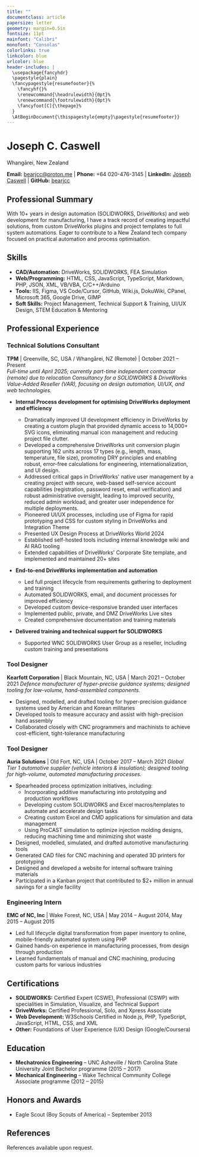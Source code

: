 ```yaml
---
title: ""
documentclass: article
papersize: letter
geometry: margin=0.5in
fontsize: 11pt
mainfont: "Calibri"
monofont: "Consolas"
colorlinks: true
linkcolor: blue
urlcolor: blue
header-includes: |
  \usepackage{fancyhdr}
  \pagestyle{plain}
  \fancypagestyle{resumefooter}{%
    \fancyhf{}%
    \renewcommand{\headrulewidth}{0pt}%
    \renewcommand{\footrulewidth}{0pt}%
    \fancyfoot[C]{\thepage}%
  }
  \AtBeginDocument{\thispagestyle{empty}\pagestyle{resumefooter}}
---
```


# Joseph C. Caswell

Whangārei, New Zealand

**Email:** [bearjcc@proton.me](mailto:bearjcc@proton.me) \| **Phone:** +64 020-476-3145 \| **LinkedIn:** [Joseph Caswell](https://www.linkedin.com/in/bearjcc/) \| **GitHub:** [bearjcc](https://github.com/bearjcc)

## Professional Summary

With 10+ years in design automation (SOLIDWORKS, DriveWorks) and web development for manufacturing, I have a track record of creating impactful solutions, from custom DriveWorks plugins and project templates to full system automations. Eager to contribute to a New Zealand tech company focused on practical automation and process optimisation.

## Skills

- **CAD/Automation:** DriveWorks, SOLIDWORKS, FEA Simulation
- **Web/Programming:** HTML, CSS, JavaScript, TypeScript, Markdown, PHP, JSON, XML, VB/VBA, C/C++/Arduino
- **Tools:** IIS, Figma, VS Code/Cursor, GitHub, Wiki.js, DokuWiki, CPanel, Microsoft 365, Google Drive, GIMP
- **Soft Skills:** Project Management, Technical Support & Training, UI/UX Design, STEM Education & Mentoring

## Professional Experience

### Technical Solutions Consultant
**TPM** | Greenville, SC, USA / Whangārei, NZ (Remote) | October 2021 – Present  
*Full-time until April 2025; currently part-time independent contractor (remote) due to relocation*
*Consultancy for a SOLIDWORKS & DriveWorks Value-Added Reseller (VAR), focusing on design automation, UI/UX, and web technologies.*

- **Internal Process development for optimising DriveWorks deployment and efficiency**
    - Dramatically improved UI development efficiency in DriveWorks by creating a custom plugin that provided dynamic access to 14,000+ SVG icons, eliminating manual icon management and reducing project file clutter.
    - Developed a comprehensive DriveWorks unit conversion plugin supporting 162 units across 17 types (e.g., length, mass, temperature, file size), promoting DRY principles and enabling robust, error-free calculations for engineering, internationalization, and UI design.
    - Addressed critical gaps in DriveWorks' native user management by a creating project with secure, web-based self-service account capabilities (registration, password reset, email verification) and robust administrative oversight, leading to improved security, reduced admin workload, and greater user independence for multiple deployments.
    - Pioneered UI/UX processes, including use of Figma for rapid prototyping and CSS for custom styling in DriveWorks and Integration Theme
    - Presented UX Design Process at DriveWorks World 2024
    - Established self-hosted tools including internal knowledge wiki and AI RAG tooling
    - Extended capabilities of DriveWorks' Corporate Site template, and implemented and maintained 20+ sites

- **End-to-end DriveWorks implementation and automation**
    - Led full project lifecycle from requirements gathering to deployment and training
    - Automated SOLIDWORKS, email, and document processes for improved efficiency
    - Developed custom device-responsive branded user interfaces
    - Implemented public, private, and DMZ DriveWorks Live sites
    - Created comprehensive documentation and training materials

- **Delivered training and technical support for SOLIDWORKS**
    - Supported WNC SOLIDWORKS User Group as a reseller, including custom training and presentations

### Tool Designer
**Kearfott Corporation** | Black Mountain, NC, USA | March 2021 – October 2021
*Defence manufacturer of hyper-precise guidance systems; designed tooling for low-volume, hand-assembled components.*

- Designed, modelled, and drafted tooling for hyper-precision guidance systems used by American and Korean militaries
- Developed tools to measure accuracy and assist with high-precision hand assembly
- Collaborated closely with CNC programmers and machinists to achieve cost-efficient, tight-tolerance manufacturing

### Tool Designer
**Auria Solutions** | Old Fort, NC, USA | October 2017 – March 2021
*Global Tier 1 automotive supplier (vehicle interiors & insulation); designed tooling for high-volume, automated manufacturing processes.*

- Spearheaded process optimization initiatives, including:
    - Incorporating additive manufacturing into prototyping and production workflows
    - Developing custom SOLIDWORKS and Excel macros/templates to automate and accelerate design tasks
    - Creating custom Excel and CMD applications for simulation and data management
    - Using ProCAST simulation to optimize injection molding designs, reducing machining time and minimizing shot waste
- Designed, modelled, simulated, and drafted automotive manufacturing tools
- Generated CAD files for CNC machining and operated 3D printers for prototyping
- Designed and developed a website for internal software training materials
- Participated in a Kanban project that contributed to $2+ million in annual savings for a single facility

### Engineering Intern  
**EMC of NC, Inc** | Wake Forest, NC, USA | May 2014 – August 2014, May 2015 – August 2015

- Led full lifecycle digital transformation from paper inventory to online, mobile-friendly automated system using PHP
- Gained hands-on experience in manufacturing processes, from design through production
- Learned fundamentals of manual and CNC machining, producing custom parts for various industries

## Certifications

- **SOLIDWORKS:** Certified Expert (CSWE), Professional (CSWP) with specialities in Simulation, Visualize, and Technical Support
- **DriveWorks:** Certified Professional, Solo, and Xpress Associate
- **Web Development:** W3Schools Certified in Node.js, PHP, TypeScript, JavaScript, HTML, CSS, and XML
- **Other:** Foundations of User Experience (UX) Design (Google/Coursera)

## Education
- **Mechatronics Engineering** – UNC Asheville / North Carolina State University Joint Bachelor programme (2015 – 2017)
- **Mechanical Engineering** – Wake Technical Community College Associate programme (2012 – 2015)

## Honors and Awards

- Eagle Scout (Boy Scouts of America) – September 2013

## References

References available upon request. 